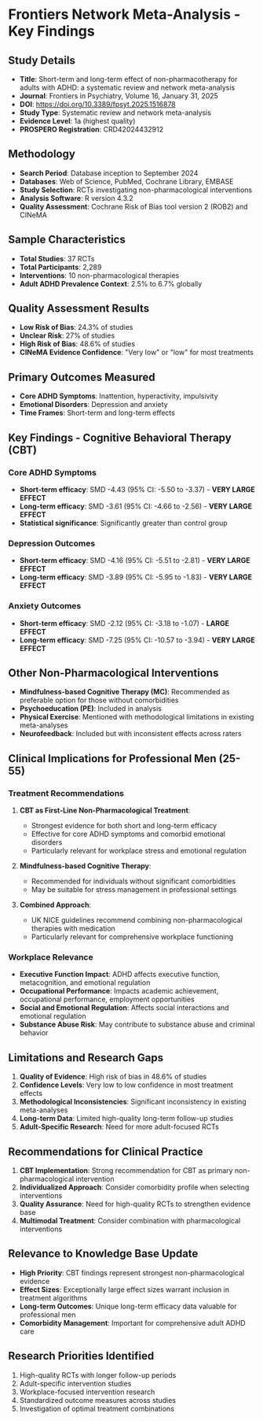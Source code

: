 # Frontiers Network Meta-Analysis - Key Findings

## Study Details
- **Title**: Short-term and long-term effect of non-pharmacotherapy for adults with ADHD: a systematic review and network meta-analysis
- **Journal**: Frontiers in Psychiatry, Volume 16, January 31, 2025
- **DOI**: https://doi.org/10.3389/fpsyt.2025.1516878
- **Study Type**: Systematic review and network meta-analysis
- **Evidence Level**: 1a (highest quality)
- **PROSPERO Registration**: CRD42024432912

## Methodology
- **Search Period**: Database inception to September 2024
- **Databases**: Web of Science, PubMed, Cochrane Library, EMBASE
- **Study Selection**: RCTs investigating non-pharmacological interventions
- **Analysis Software**: R version 4.3.2
- **Quality Assessment**: Cochrane Risk of Bias tool version 2 (ROB2) and CINeMA

## Sample Characteristics
- **Total Studies**: 37 RCTs
- **Total Participants**: 2,289
- **Interventions**: 10 non-pharmacological therapies
- **Adult ADHD Prevalence Context**: 2.5% to 6.7% globally

## Quality Assessment Results
- **Low Risk of Bias**: 24.3% of studies
- **Unclear Risk**: 27% of studies
- **High Risk of Bias**: 48.6% of studies
- **CINeMA Evidence Confidence**: "Very low" or "low" for most treatments

## Primary Outcomes Measured
- **Core ADHD Symptoms**: Inattention, hyperactivity, impulsivity
- **Emotional Disorders**: Depression and anxiety
- **Time Frames**: Short-term and long-term effects

## Key Findings - Cognitive Behavioral Therapy (CBT)

### Core ADHD Symptoms
- **Short-term efficacy**: SMD -4.43 (95% CI: -5.50 to -3.37) - **VERY LARGE EFFECT**
- **Long-term efficacy**: SMD -3.61 (95% CI: -4.66 to -2.56) - **VERY LARGE EFFECT**
- **Statistical significance**: Significantly greater than control group

### Depression Outcomes
- **Short-term efficacy**: SMD -4.16 (95% CI: -5.51 to -2.81) - **VERY LARGE EFFECT**
- **Long-term efficacy**: SMD -3.89 (95% CI: -5.95 to -1.83) - **VERY LARGE EFFECT**

### Anxiety Outcomes
- **Short-term efficacy**: SMD -2.12 (95% CI: -3.18 to -1.07) - **LARGE EFFECT**
- **Long-term efficacy**: SMD -7.25 (95% CI: -10.57 to -3.94) - **VERY LARGE EFFECT**

## Other Non-Pharmacological Interventions
- **Mindfulness-based Cognitive Therapy (MC)**: Recommended as preferable option for those without comorbidities
- **Psychoeducation (PE)**: Included in analysis
- **Physical Exercise**: Mentioned with methodological limitations in existing meta-analyses
- **Neurofeedback**: Included but with inconsistent effects across raters

## Clinical Implications for Professional Men (25-55)

### Treatment Recommendations
1. **CBT as First-Line Non-Pharmacological Treatment**: 
   - Strongest evidence for both short and long-term efficacy
   - Effective for core ADHD symptoms and comorbid emotional disorders
   - Particularly relevant for workplace stress and emotional regulation

2. **Mindfulness-based Cognitive Therapy**:
   - Recommended for individuals without significant comorbidities
   - May be suitable for stress management in professional settings

3. **Combined Approach**:
   - UK NICE guidelines recommend combining non-pharmacological therapies with medication
   - Particularly relevant for comprehensive workplace functioning

### Workplace Relevance
- **Executive Function Impact**: ADHD affects executive function, metacognition, and emotional regulation
- **Occupational Performance**: Impacts academic achievement, occupational performance, employment opportunities
- **Social and Emotional Regulation**: Affects social interactions and emotional regulation
- **Substance Abuse Risk**: May contribute to substance abuse and criminal behavior

## Limitations and Research Gaps
1. **Quality of Evidence**: High risk of bias in 48.6% of studies
2. **Confidence Levels**: Very low to low confidence in most treatment effects
3. **Methodological Inconsistencies**: Significant inconsistency in existing meta-analyses
4. **Long-term Data**: Limited high-quality long-term follow-up studies
5. **Adult-Specific Research**: Need for more adult-focused RCTs

## Recommendations for Clinical Practice
1. **CBT Implementation**: Strong recommendation for CBT as primary non-pharmacological intervention
2. **Individualized Approach**: Consider comorbidity profile when selecting interventions
3. **Quality Assurance**: Need for high-quality RCTs to strengthen evidence base
4. **Multimodal Treatment**: Consider combination with pharmacological interventions

## Relevance to Knowledge Base Update
- **High Priority**: CBT findings represent strongest non-pharmacological evidence
- **Effect Sizes**: Exceptionally large effect sizes warrant inclusion in treatment algorithms
- **Long-term Outcomes**: Unique long-term efficacy data valuable for professional men
- **Comorbidity Management**: Important for comprehensive adult ADHD care

## Research Priorities Identified
1. High-quality RCTs with longer follow-up periods
2. Adult-specific intervention studies
3. Workplace-focused intervention research
4. Standardized outcome measures across studies
5. Investigation of optimal treatment combinations


